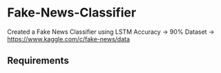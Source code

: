 # Fake-News-Classifier
Created a Fake News Classifier using LSTM
Accuracy -> 90%
Dataset -> https://www.kaggle.com/c/fake-news/data

## Requirements
